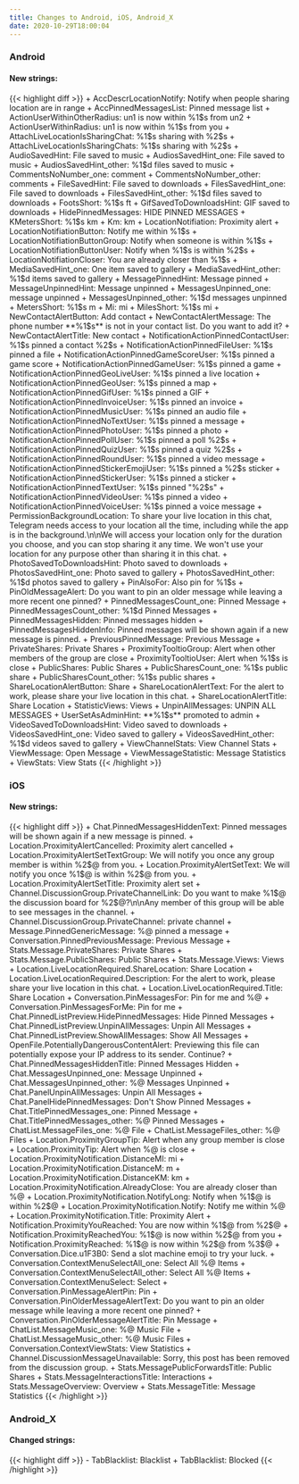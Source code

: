 ```yaml
---
title: Changes to Android, iOS, Android_X
date: 2020-10-29T18:00:04
---
```

<h3>Android</h3>
<h4>New strings:</h4>
{{< highlight diff >}}
+ AccDescrLocationNotify: Notify when people sharing location are in range
+ AccPinnedMessagesList: Pinned message list
+ ActionUserWithinOtherRadius: un1 is now within %1$s from un2
+ ActionUserWithinRadius: un1 is now within %1$s from you
+ AttachLiveLocationIsSharingChat: %1$s sharing with %2$s
+ AttachLiveLocationIsSharingChats: %1$s sharing with %2$s
+ AudioSavedHint: File saved to music
+ AudiosSavedHint_one: File saved to music
+ AudiosSavedHint_other: %1$d files saved to music
+ CommentsNoNumber_one: comment
+ CommentsNoNumber_other: comments
+ FileSavedHint: File saved to downloads
+ FilesSavedHint_one: File saved to downloads
+ FilesSavedHint_other: %1$d files saved to downloads
+ FootsShort: %1$s ft
+ GifSavedToDownloadsHint: GIF saved to downloads
+ HidePinnedMessages: HIDE PINNED MESSAGES
+ KMetersShort: %1$s km
+ Km: km
+ LocationNotifiation: Proximity alert
+ LocationNotifiationButton: Notify me within %1$s
+ LocationNotifiationButtonGroup: Notify when someone is within %1$s
+ LocationNotifiationButtonUser: Notify when %1$s is within %2$s
+ LocationNotifiationCloser: You are already closer than %1$s
+ MediaSavedHint_one: One item saved to gallery
+ MediaSavedHint_other: %1$d items saved to gallery
+ MessagePinnedHint: Message pinned
+ MessageUnpinnedHint: Message unpinned
+ MessagesUnpinned_one: message unpinned
+ MessagesUnpinned_other: %1$d messages unpinned
+ MetersShort: %1$s m
+ Mi: mi
+ MilesShort: %1$s mi
+ NewContactAlertButton: Add contact
+ NewContactAlertMessage: The phone number **%1$s** is not in your contact list. Do you want to add it?
+ NewContactAlertTitle: New contact
+ NotificationActionPinnedContactUser: %1$s pinned a contact %2$s
+ NotificationActionPinnedFileUser: %1$s pinned a file
+ NotificationActionPinnedGameScoreUser: %1$s pinned a game score
+ NotificationActionPinnedGameUser: %1$s pinned a game
+ NotificationActionPinnedGeoLiveUser: %1$s pinned a live location
+ NotificationActionPinnedGeoUser: %1$s pinned a map
+ NotificationActionPinnedGifUser: %1$s pinned a GIF
+ NotificationActionPinnedInvoiceUser: %1$s pinned an invoice
+ NotificationActionPinnedMusicUser: %1$s pinned an audio file
+ NotificationActionPinnedNoTextUser: %1$s pinned a message
+ NotificationActionPinnedPhotoUser: %1$s pinned a photo
+ NotificationActionPinnedPollUser: %1$s pinned a poll %2$s
+ NotificationActionPinnedQuizUser: %1$s pinned a quiz %2$s
+ NotificationActionPinnedRoundUser: %1$s pinned a video message
+ NotificationActionPinnedStickerEmojiUser: %1$s pinned a %2$s sticker
+ NotificationActionPinnedStickerUser: %1$s pinned a sticker
+ NotificationActionPinnedTextUser: %1$s pinned "%2$s"
+ NotificationActionPinnedVideoUser: %1$s pinned a video
+ NotificationActionPinnedVoiceUser: %1$s pinned a voice message
+ PermissionBackgroundLocation: To share your live location in this chat, Telegram needs access to your location all the time, including while the app is in the background.\n\nWe will access your location only for the duration you choose, and you can stop sharing it any time. We won't use your location for any purpose other than sharing it in this chat.
+ PhotoSavedToDownloadsHint: Photo saved to downloads
+ PhotosSavedHint_one: Photo saved to gallery
+ PhotosSavedHint_other: %1$d photos saved to gallery
+ PinAlsoFor: Also pin for %1$s
+ PinOldMessageAlert: Do you want to pin an older message while leaving a more recent one pinned?
+ PinnedMessagesCount_one: Pinned Message
+ PinnedMessagesCount_other: %1$d Pinned Messages
+ PinnedMessagesHidden: Pinned messages hidden
+ PinnedMessagesHiddenInfo: Pinned messages will be shown again if a new message is pinned.
+ PreviousPinnedMessage: Previous Message
+ PrivateShares: Private Shares
+ ProximityTooltioGroup: Alert when other members of the group are close
+ ProximityTooltioUser: Alert when %1$s is close
+ PublicShares: Public Shares
+ PublicSharesCount_one: %1$s public share
+ PublicSharesCount_other: %1$s public shares
+ ShareLocationAlertButton: Share
+ ShareLocationAlertText: For the alert to work, please share your live location in this chat.
+ ShareLocationAlertTitle: Share Location
+ StatisticViews: Views
+ UnpinAllMessages: UNPIN ALL MESSAGES
+ UserSetAsAdminHint: **%1$s** promoted to admin
+ VideoSavedToDownloadsHint: Video saved to downloads
+ VideosSavedHint_one: Video saved to gallery
+ VideosSavedHint_other: %1$d videos saved to gallery
+ ViewChannelStats: View Channel Stats
+ ViewMessage: Open Message
+ ViewMessageStatistic: Message Statistics
+ ViewStats: View Stats
{{< /highlight >}}

<h3>iOS</h3>
<h4>New strings:</h4>
{{< highlight diff >}}
+ Chat.PinnedMessagesHiddenText: Pinned messages will be shown again if a new message is pinned.
+ Location.ProximityAlertCancelled: Proximity alert cancelled
+ Location.ProximityAlertSetTextGroup: We will notify you once any group member is within %2$@ from you.
+ Location.ProximityAlertSetText: We will notify you once %1$@ is within %2$@ from you.
+ Location.ProximityAlertSetTitle: Proximity alert set
+ Channel.DiscussionGroup.PrivateChannelLink: Do you want to make %1$@ the discussion board for %2$@?\n\nAny member of this group will be able to see messages in the channel.
+ Channel.DiscussionGroup.PrivateChannel: private channel
+ Message.PinnedGenericMessage: %@ pinned a message
+ Conversation.PinnedPreviousMessage: Previous Message
+ Stats.Message.PrivateShares: Private Shares
+ Stats.Message.PublicShares: Public Shares
+ Stats.Message.Views: Views
+ Location.LiveLocationRequired.ShareLocation: Share Location
+ Location.LiveLocationRequired.Description: For the alert to work, please share your live location in this chat.
+ Location.LiveLocationRequired.Title: Share Location
+ Conversation.PinMessagesFor: Pin for me and %@
+ Conversation.PinMessagesForMe: Pin for me
+ Chat.PinnedListPreview.HidePinnedMessages: Hide Pinned Messages
+ Chat.PinnedListPreview.UnpinAllMessages: Unpin All Messages
+ Chat.PinnedListPreview.ShowAllMessages: Show All Messages
+ OpenFile.PotentiallyDangerousContentAlert: Previewing this file can potentially expose your IP address to its sender. Continue?
+ Chat.PinnedMessagesHiddenTitle: Pinned Messages Hidden
+ Chat.MessagesUnpinned_one: Message Unpinned
+ Chat.MessagesUnpinned_other: %@ Messages Unpinned
+ Chat.PanelUnpinAllMessages: Unpin All Messages
+ Chat.PanelHidePinnedMessages: Don't Show Pinned Messages
+ Chat.TitlePinnedMessages_one: Pinned Message
+ Chat.TitlePinnedMessages_other: %@ Pinned Messages
+ ChatList.MessageFiles_one: %@ File
+ ChatList.MessageFiles_other: %@ Files
+ Location.ProximityGroupTip: Alert when any group member is close
+ Location.ProximityTip: Alert when %@ is close
+ Location.ProximityNotification.DistanceMI: mi
+ Location.ProximityNotification.DistanceM: m
+ Location.ProximityNotification.DistanceKM: km
+ Location.ProximityNotification.AlreadyClose: You are already closer than %@
+ Location.ProximityNotification.NotifyLong: Notify when %1$@ is within %2$@
+ Location.ProximityNotification.Notify: Notify me within %@
+ Location.ProximityNotification.Title: Proximity Alert
+ Notification.ProximityYouReached: You are now within %1$@ from %2$@
+ Notification.ProximityReachedYou: %1$@ is now within %2$@ from you
+ Notification.ProximityReached: %1$@ is now within %2$@ from %3$@
+ Conversation.Dice.u1F3B0: Send a slot machine emoji to try your luck.
+ Conversation.ContextMenuSelectAll_one: Select All %@ Items
+ Conversation.ContextMenuSelectAll_other: Select All %@ Items
+ Conversation.ContextMenuSelect: Select
+ Conversation.PinMessageAlertPin: Pin
+ Conversation.PinOlderMessageAlertText: Do you want to pin an older message while leaving a more recent one pinned?
+ Conversation.PinOlderMessageAlertTitle: Pin Message
+ ChatList.MessageMusic_one: %@ Music File
+ ChatList.MessageMusic_other: %@ Music Files
+ Conversation.ContextViewStats: View Statistics
+ Channel.DiscussionMessageUnavailable: Sorry, this post has been removed from the discussion group.
+ Stats.MessagePublicForwardsTitle: Public Shares
+ Stats.MessageInteractionsTitle: Interactions
+ Stats.MessageOverview: Overview
+ Stats.MessageTitle: Message Statistics
{{< /highlight >}}

<h3>Android_X</h3>
<h4>Changed strings:</h4>
{{< highlight diff >}}
- TabBlacklist: Blacklist
+ TabBlacklist: Blocked
{{< /highlight >}}
